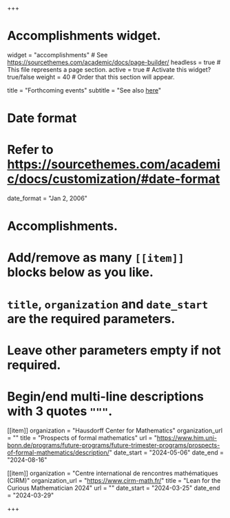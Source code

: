 +++
# Accomplishments widget.
widget = "accomplishments"  # See https://sourcethemes.com/academic/docs/page-builder/
headless = true  # This file represents a page section.
active = true  # Activate this widget? true/false
weight = 40  # Order that this section will appear.

title = "Forthcoming events"
subtitle = "See also [here](https://leanprover-community.github.io/events.html)"

# Date format
#   Refer to https://sourcethemes.com/academic/docs/customization/#date-format
date_format = "Jan 2, 2006"

# Accomplishments.
#   Add/remove as many `[[item]]` blocks below as you like.
#   `title`, `organization` and `date_start` are the required parameters.
#   Leave other parameters empty if not required.
#   Begin/end multi-line descriptions with 3 quotes `"""`.

[[item]]
  organization = "Hausdorff Center for Mathematics"
  organization_url = ""
  title = "Prospects of formal mathematics"
  url = "https://www.him.uni-bonn.de/programs/future-programs/future-trimester-programs/prospects-of-formal-mathematics/description/"
  date_start = "2024-05-06"
  date_end = "2024-08-16"

[[item]]
  organization = "Centre international de rencontres mathématiques (CIRM)"
  organization_url = "https://www.cirm-math.fr/"
  title = "Lean for the Curious Mathematician 2024"
  url = ""
  date_start = "2024-03-25"
  date_end = "2024-03-29"

+++
